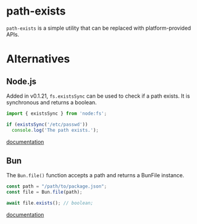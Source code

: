 # path-exists

`path-exists` is a simple utility that can be replaced with platform-provided APIs.

# Alternatives

## Node.js

Added in v0.1.21, `fs.existsSync` can be used to check if a path exists. It is synchronous and returns a boolean.

```js
import { existsSync } from 'node:fs';

if (existsSync('/etc/passwd'))
  console.log('The path exists.');
```

[documentation](https://nodejs.org/docs/latest/api/fs.html#fsexistssyncpath)

## Bun

The `Bun.file()` function accepts a path and returns a BunFile instance.

````ts
const path = "/path/to/package.json";
const file = Bun.file(path);

await file.exists(); // boolean;
````

[documentation](https://bun.sh/guides/read-file/exists)

